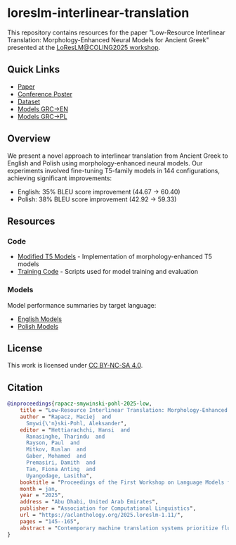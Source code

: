 # loreslm-interlinear-translation

This repository contains resources for the paper "Low-Resource Interlinear Translation: Morphology-Enhanced Neural Models for Ancient Greek" presented at the [LoResLM@COLING2025 workshop](https://loreslm.github.io/).

## Quick Links
- [Paper](https://aclanthology.org/2025.loreslm-1.11/)
- [Conference Poster](./resources/poster.pdf)
- [Dataset](https://huggingface.co/datasets/mrapacz/greek-interlinear-translations)
- [Models GRC->EN](./resources/model_table_en.md)
- [Models GRC->PL](./resources/model_table_pl.md)

## Overview

We present a novel approach to interlinear translation from Ancient Greek to English and Polish using morphology-enhanced neural models. Our experiments involved fine-tuning T5-family models in 144 configurations, achieving significant improvements:

- English: 35% BLEU score improvement (44.67 → 60.40)
- Polish: 38% BLEU score improvement (42.92 → 59.33)

## Resources

### Code
- [Modified T5 Models](./morpht5) - Implementation of morphology-enhanced T5 models
- [Training Code](./code) - Scripts used for model training and evaluation

### Models
Model performance summaries by target language:
- [English Models](./resources/model_table_en.md)
- [Polish Models](./resources/model_table_pl.md)

## License

This work is licensed under [CC BY-NC-SA 4.0](https://creativecommons.org/licenses/by-nc-sa/4.0/).

## Citation

```bibtex
@inproceedings{rapacz-smywinski-pohl-2025-low,
    title = "Low-Resource Interlinear Translation: Morphology-Enhanced Neural Models for {A}ncient {G}reek",
    author = "Rapacz, Maciej  and
      Smywi{\'n}ski-Pohl, Aleksander",
    editor = "Hettiarachchi, Hansi  and
      Ranasinghe, Tharindu  and
      Rayson, Paul  and
      Mitkov, Ruslan  and
      Gaber, Mohamed  and
      Premasiri, Damith  and
      Tan, Fiona Anting  and
      Uyangodage, Lasitha",
    booktitle = "Proceedings of the First Workshop on Language Models for Low-Resource Languages",
    month = jan,
    year = "2025",
    address = "Abu Dhabi, United Arab Emirates",
    publisher = "Association for Computational Linguistics",
    url = "https://aclanthology.org/2025.loreslm-1.11/",
    pages = "145--165",
    abstract = "Contemporary machine translation systems prioritize fluent, natural-sounding output with flexible word ordering. In contrast, interlinear translation maintains the source text`s syntactic structure by aligning target language words directly beneath their source counterparts. Despite its importance in classical scholarship, automated approaches to interlinear translation remain understudied. We evaluated neural interlinear translation from Ancient Greek to English and Polish using four transformer-based models: two Ancient Greek-specialized (GreTa and PhilTa) and two general-purpose multilingual models (mT5-base and mT5-large). Our approach introduces novel morphological embedding layers and evaluates text preprocessing and tag set selection across 144 experimental configurations using a word-aligned parallel corpus of the Greek New Testament. Results show that morphological features through dedicated embedding layers significantly enhance translation quality, improving BLEU scores by 35{\%} (44.67 {\textrightarrow} 60.40) for English and 38{\%} (42.92 {\textrightarrow} 59.33) for Polish compared to baseline models. PhilTa achieves state-of-the-art performance for English, while mT5-large does so for Polish. Notably, PhilTa maintains stable performance using only 10{\%} of training data. Our findings challenge the assumption that modern neural architectures cannot benefit from explicit morphological annotations. While preprocessing strategies and tag set selection show minimal impact, the substantial gains from morphological embeddings demonstrate their value in low-resource scenarios."
}
```
